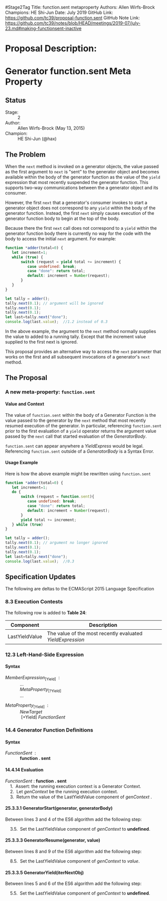 #Stage2Tag
Title: function.sent metaproperty
Authors: Allen Wirfs-Brock
Champions: HE Shi-Jun
Date: July 2019
GitHub Link: https://github.com/tc39/proposal-function.sent
GitHub Note Link: https://github.com/tc39/notes/blob/HEAD/meetings/2019-07/july-23.md#making-functionsent-inactive

# Proposal Description:
# Generator function.sent Meta Property

## Status

<dl>
<dt>Stage: <dd>2
<dt>Author: <dd>Allen Wirfs-Brock (May 13, 2015)
<dt>Champion: <dd>HE Shi-Jun (@hax)
</dl>

## The Problem

When the `next` method is invoked on a generator objects,  the value passed as the first argument to `next` is "sent" to the generator object and becomes available  within the body of the generator function as the value of the `yield` expression that most recently suspended the generator function. This supports two-way communications between the a generator object and its consumer.

However, the first `next` that a generator's consumer invokes to start a generator object does not correspond to any `yield` within the body of the generator function. Instead, the first `next` simply causes execution of the generator function body to begin at the top of the body.

Because there the first `next` call does not correspond to a `yield` within the generator function body there is currently no way for the code with the body to access the initial `next` argument.  For example:

```js
function *adder(total=0) {
   let increment=1;
   while (true) {
       switch (request = yield total += increment) {
          case undefined: break;
          case "done": return total;
          default: increment = Number(request);
       }
   }
}

let tally = adder();
tally.next(0.1); // argument will be ignored
tally.next(0.1);
tally.next(0.1);
let last=tally.next("done");
console.log(last.value);  //1.2 instead of 0.3
```
In the above example, the argument to the `next` method  normally supplies the value to added to a running tally. Except that the increment value supplied to the first next is ignored.

This proposal provides an alternative way to access the `next` parameter that works on the first and all subsequent invocations of a generator's `next` method.

## The Proposal
### A new meta-property: `function.sent`

#### Value and Context

The value of `function.sent` within the body of a Generator Function is the value passed to the generator by the `next` method that most recently resumed execution of the generator.  In particular,  referencing `function.sent` prior to the first evaluation of a `yield` operator returns the argument value passed by the `next` call that started evaluation of the *GeneratorBody*.

 `function.sent` can appear anywhere a *YieldExpress* would be legal. Referencing `function.sent` outside of a *GeneratorBody* is a Syntax Error.

#### Usage Example

Here is how the above example might be rewritten using `function.sent`
```js
function *adder(total=0) {
   let increment=1;
   do {
       switch (request = function.sent){
          case undefined: break;
          case "done": return total;
          default: increment = Number(request);
       }
       yield total += increment;
   } while (true)
}

let tally = adder();
tally.next(0.1); // argument no longer ignored
tally.next(0.1);
tally.next(0.1);
let last=tally.next("done");
console.log(last.value);  //0.3
```

## Specification Updates

The following are deltas to the ECMAScript 2015 Language Specification

### 8.3 Execution Contests
The following row is added to **Table 24**:<br>

| Component | Description
|------------------|-------------------------------------------------------------------
|   LastYieldValue  |  The value of the most recently evaluated *YieldExpression*

### 12.3 Left-Hand-Side Expression
#### Syntax

*MemberExpression*<sub>[Yield]</sub> &nbsp;:  <br>
&nbsp;&nbsp;&nbsp;&nbsp;&nbsp;&nbsp;&nbsp;&nbsp;&nbsp;&nbsp;&nbsp;&nbsp;... <br>
&nbsp;&nbsp;&nbsp;&nbsp;&nbsp;&nbsp;&nbsp;&nbsp;&nbsp;&nbsp;&nbsp;&nbsp;*MetaProperty*<sub>[?Yield]</sub> <br>
&nbsp;&nbsp;&nbsp;&nbsp;&nbsp;&nbsp;&nbsp;&nbsp;&nbsp;&nbsp;&nbsp;&nbsp;...

*MetaProperty*<sub>[Yield]</sub> &nbsp;:  <br>
&nbsp;&nbsp;&nbsp;&nbsp;&nbsp;&nbsp;&nbsp;&nbsp;&nbsp;&nbsp;&nbsp;&nbsp;*NewTarget* <br>
&nbsp;&nbsp;&nbsp;&nbsp;&nbsp;&nbsp;&nbsp;&nbsp;&nbsp;&nbsp;&nbsp;&nbsp; [+Yield] *FunctionSent*

### 14.4 Generator Function Definitions
#### Syntax

*FunctionSent* &nbsp;: <br>
&nbsp;&nbsp;&nbsp;&nbsp;&nbsp;&nbsp;&nbsp;&nbsp;&nbsp;&nbsp;&nbsp;&nbsp;**function . sent**

#### 14.4.14 Evaluation

*FunctionSent*&nbsp;:&nbsp;**function . sent**<br>
&nbsp;&nbsp;&nbsp;&nbsp;1.&nbsp;&nbsp;Assert:  the running execution context is a Generator Context.<br>
&nbsp;&nbsp;&nbsp;&nbsp;2.&nbsp;&nbsp;Let *genContext* be the running execution context.<br>
&nbsp;&nbsp;&nbsp;&nbsp;3.&nbsp;&nbsp;Return the value of the LastYieldValue component of *genContext* .<br>

#### 25.3.3.1 GeneratorStart(generator, generatorBody)

Between lines 3 and 4 of the ES6 algorithm add the following step:

&nbsp;&nbsp;&nbsp;&nbsp;3.5.&nbsp;&nbsp;Set the LastYieldValue component of *genContext* to **undefined**.

#### 25.3.3.3 GeneratorResume(generator, value)

Between lines 8 and 9 of the ES6 algorithm add the following step:

&nbsp;&nbsp;&nbsp;&nbsp;8.5.&nbsp;&nbsp;Set the LastYieldValue component of *genContext* to *value*.

#### 25.3.3.5 GeneratorYield(iterNextObj)

Between lines 5 and 6 of the ES6 algorithm add the following step:

&nbsp;&nbsp;&nbsp;&nbsp;5.5.&nbsp;&nbsp;Set the LastYieldValue component of *genContext* to **undefined**.
